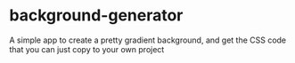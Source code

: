 # background-generator

A simple app to create a pretty gradient background, and get the CSS code that you can just copy to your own project
